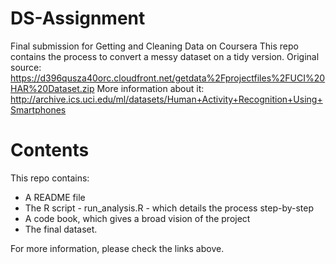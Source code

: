 # DS-Assignment
Final submission for Getting and Cleaning Data on Coursera
This repo contains the process to convert a messy dataset on a tidy version.
Original source: https://d396qusza40orc.cloudfront.net/getdata%2Fprojectfiles%2FUCI%20HAR%20Dataset.zip
More information about it: http://archive.ics.uci.edu/ml/datasets/Human+Activity+Recognition+Using+Smartphones

# Contents
This repo contains:
- A README file
- The R script - run_analysis.R - which details the process step-by-step
- A code book, which gives a broad vision of the project
- The final dataset.

For more information, please check the links above.
